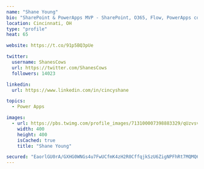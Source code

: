 ```yaml
---
name: "Shane Young"
bio: "SharePoint & PowerApps MVP - SharePoint, O365, Flow, PowerApps consulting? @PowerApps911 | Pure Snark? You found it."
location: Cincinnati, OH
type: "profile"
heat: 65

website: https://t.co/91p5BQ3pUe

twitter:
  username: ShanesCows
  url: https://twitter.com/ShanesCows
  followers: 14023

linkedin:
  url: https://www.linkedin.com/in/cincyshane

topics:
  - Power Apps

images:
  - url: https://pbs.twimg.com/profile_images/713100007398883329/qUzvsvQ3_400x400.jpg
    width: 400
    height: 400
    isCached: true
    title: "Shane Young"

secured: "EaorlGU0rA/GXHG0WNGs4u7FwUCfmK4zH2R0CffqjkSzU6ZigNPFhRt7MQMQ6yYlvOW230BJfcG1PpABORe0W1iGjVd2jePsVp6Uv5FJCIU/urERG6/5FUFlWS4A8jvJwwT+4hdMY6vSQIvPON3wfgA0nQG3sE3Bg4+40IbpK9R9+tYGj2fvUCAwFpa/VxyDwfhtkuGksvIcoVKmMB+yMOkhyde7fyuSf0xBC18snUuLxLytHrX5so+LHELnCbLII/9ZQCVUKlhot7fyM83hGk2yd4Q5n2Ox/3TCerDM5gubpkntwOw8iZUtjGLDKOy9d4oU1+1KKtVz0/JNop7JnWbSHx2XTjg7WkXvILL1mlVnhSyiK0BECV7SUtfiHv35V2P2pZJL9TkDv651PXSirWkuj7Pd5Gv5aW6IukqyHwA=;MrMymKsXhxeYYb02wN3AQA=="
---
```


